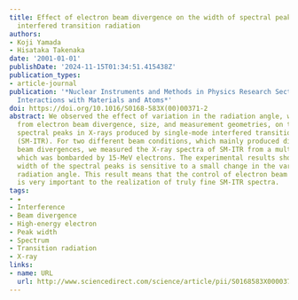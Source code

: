 ```yaml
---
title: Effect of electron beam divergence on the width of spectral peaks in single-mode
  interfered transition radiation
authors:
- Koji Yamada
- Hisataka Takenaka
date: '2001-01-01'
publishDate: '2024-11-15T01:34:51.415438Z'
publication_types:
- article-journal
publication: '*Nuclear Instruments and Methods in Physics Research Section B: Beam
  Interactions with Materials and Atoms*'
doi: https://doi.org/10.1016/S0168-583X(00)00371-2
abstract: We observed the effect of variation in the radiation angle, which originated
  from electron beam divergence, size, and measurement geometries, on the widths of
  spectral peaks in X-rays produced by single-mode interfered transition radiation
  (SM-ITR). For two different beam conditions, which mainly produced different electron
  beam divergences, we measured the X-ray spectra of SM-ITR from a multilayer target
  which was bombarded by 15-MeV electrons. The experimental results show that the
  width of the spectral peaks is sensitive to a small change in the variations in
  radiation angle. This result means that the control of electron beam divergence
  is very important to the realization of truly fine SM-ITR spectra.
tags:
- ★
- Interference
- Beam divergence
- High-energy electron
- Peak width
- Spectrum
- Transition radiation
- X-ray
links:
- name: URL
  url: http://www.sciencedirect.com/science/article/pii/S0168583X00003712
---
```

